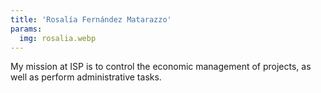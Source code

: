 ```yaml
---
title: 'Rosalía Fernández Matarazzo'
params:
  img: rosalia.webp
---
```


My mission at ISP is to control the economic management of projects, as well as perform administrative tasks.
